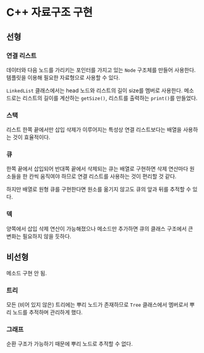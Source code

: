 # C++ 자료구조 구현

## 선형

### 연결 리스트

데이터와 다음 노드를 가리키는 포인터를 가지고 있는 `Node` 구조체를 만들어 사용한다. 템플릿을 이용해 필요한 자료형으로 사용할 수 있다.

`LinkedList` 클래스에서는 head 노드와 리스트의 길이 size를 멤버로 사용한다. 메소드로는 리스트의 길이를 계산하는 `getSize()`, 리스트를 출력하는 `print()`를 만들었다.

### 스택

리스트 한쪽 끝에서만 삽입 삭제가 이루어지는 특성상 연결 리스트보다는 배열을 사용하는 것이 효율적이다.

### 큐

한쪽 끝에서 삽입되어 반대쪽 끝에서 삭제되는 큐는 배열로 구현하면 삭제 연산마다 원소들을 한 칸씩 움직여야 하므로 연결 리스트를 사용하는 것이 편리할 것 같다.

하지만 배열로 원형 큐를 구현한다면 원소를 옮기지 않고도 큐의 앞과 뒤를 추적할 수 있다.

### 덱

양쪽에서 삽입 삭제 연산이 가능해졌으나 메소드만 추가하면 큐의 클래스 구조에서 큰 변화는 필요하지 않을 듯하다.

## 비선형

메소드 구현 안 됨.

### 트리

모든 (비어 있지 않은) 트리에는 뿌리 노드가 존재하므로 `Tree` 클래스에서 멤버로서 뿌리 노드를 추적하며 관리하게 했다.

### 그래프

순환 구조가 가능하기 때문에 뿌리 노드로 추적할 수 없다.
